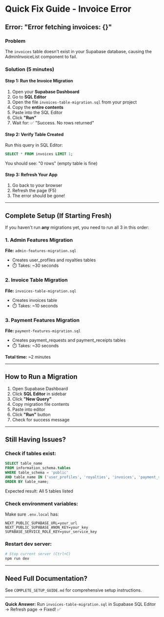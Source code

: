 # Quick Fix Guide - Invoice Error

## Error: "Error fetching invoices: {}"

### Problem
The `invoices` table doesn't exist in your Supabase database, causing the AdminInvoiceList component to fail.

### Solution (5 minutes)

#### Step 1: Run the Invoice Migration

1. Open your **Supabase Dashboard**
2. Go to **SQL Editor**
3. Open the file `invoices-table-migration.sql` from your project
4. Copy the **entire contents**
5. Paste into the SQL Editor
6. Click **"Run"**
7. Wait for: ✅ "Success. No rows returned"

#### Step 2: Verify Table Created

Run this query in SQL Editor:

```sql
SELECT * FROM invoices LIMIT 1;
```

You should see: "0 rows" (empty table is fine)

#### Step 3: Refresh Your App

1. Go back to your browser
2. Refresh the page (F5)
3. The error should be gone!

---

## Complete Setup (If Starting Fresh)

If you haven't run **any** migrations yet, you need to run all 3 in this order:

### 1. Admin Features Migration
**File:** `admin-features-migration.sql`
- Creates user_profiles and royalties tables
- ⏱️ Takes: ~30 seconds

### 2. Invoice Table Migration  
**File:** `invoices-table-migration.sql`
- Creates invoices table
- ⏱️ Takes: ~10 seconds

### 3. Payment Features Migration
**File:** `payment-features-migration.sql`
- Creates payment_requests and payment_receipts tables
- ⏱️ Takes: ~30 seconds

**Total time:** ~2 minutes

---

## How to Run a Migration

1. Open Supabase Dashboard
2. Click **SQL Editor** in sidebar
3. Click **"New Query"**
4. Copy migration file contents
5. Paste into editor
6. Click **"Run"** button
7. Check for success message

---

## Still Having Issues?

### Check if tables exist:
```sql
SELECT table_name 
FROM information_schema.tables 
WHERE table_schema = 'public' 
AND table_name IN ('user_profiles', 'royalties', 'invoices', 'payment_requests', 'payment_receipts')
ORDER BY table_name;
```

Expected result: All 5 tables listed

### Check environment variables:
Make sure `.env.local` has:
```
NEXT_PUBLIC_SUPABASE_URL=your_url
NEXT_PUBLIC_SUPABASE_ANON_KEY=your_key  
SUPABASE_SERVICE_ROLE_KEY=your_service_key
```

### Restart dev server:
```bash
# Stop current server (Ctrl+C)
npm run dev
```

---

## Need Full Documentation?

See `COMPLETE_SETUP_GUIDE.md` for comprehensive setup instructions.

---

**Quick Answer:** Run `invoices-table-migration.sql` in Supabase SQL Editor → Refresh page → Fixed! ✅

